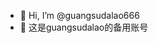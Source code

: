 - 👋 Hi, I’m @guangsudalao666
- 👀 这是guangsudalao的备用账号

<!---
guangsudalao666/guangsudalao666 is a ✨ special ✨ repository because its `README.md` (this file) appears on your GitHub profile.
You can click the Preview link to take a look at your changes.
--->
